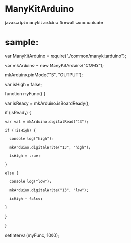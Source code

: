 # ManyKitArduino
javascript manykit arduino firewall communicate
# sample:

var ManyKitArduino = require("./common/manykitarduino");

var mkArduino = new ManyKitArduino("COM3");

mkArduino.pinMode("13", "OUTPUT");

var isHigh = false;

function myFunc() {

  var isReady = mkArduino.isBoardReady();
  
  if (isReady) {
  
    var val = mkArduino.digitalRead("13");

    if (!isHigh) {
    
      console.log("high");
      
      mkArduino.digitalWrite("13", "high");
      
      isHigh = true;
      
    }
    
    else {
    
      console.log("low");
      
      mkArduino.digitalWrite("13", "low");
      
      isHigh = false;
      
    }
    
  }
  
}

setInterval(myFunc, 1000);
